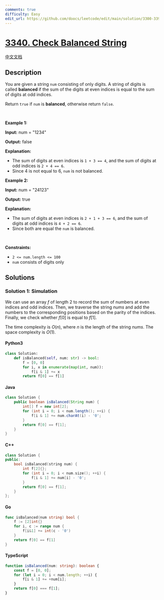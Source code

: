 ```yaml
---
comments: true
difficulty: Easy
edit_url: https://github.com/doocs/leetcode/edit/main/solution/3300-3399/3340.Check%20Balanced%20String/README_EN.md
---
```


<!-- problem:start -->

# [3340. Check Balanced String](https://leetcode.com/problems/check-balanced-string)

[中文文档](/solution/3300-3399/3340.Check%20Balanced%20String/README.md)

## Description

<!-- description:start -->

<p>You are given a string <code>num</code> consisting of only digits. A string of digits is called <b>balanced </b>if the sum of the digits at even indices is equal to the sum of digits at odd indices.</p>

<p>Return <code>true</code> if <code>num</code> is <strong>balanced</strong>, otherwise return <code>false</code>.</p>

<p>&nbsp;</p>
<p><strong class="example">Example 1:</strong></p>

<div class="example-block">
<p><strong>Input:</strong> num<span class="example-io"> = &quot;1234&quot;</span></p>

<p><strong>Output:</strong> <span class="example-io">false</span></p>

<p><strong>Explanation:</strong></p>

<ul>
	<li>The sum of digits at even indices is <code>1 + 3 == 4</code>, and the sum of digits at odd indices is <code>2 + 4 == 6</code>.</li>
	<li>Since 4 is not equal to 6, <code>num</code> is not balanced.</li>
</ul>
</div>

<p><strong class="example">Example 2:</strong></p>

<div class="example-block">
<p><strong>Input:</strong> num<span class="example-io"> = &quot;24123&quot;</span></p>

<p><strong>Output:</strong> true</p>

<p><strong>Explanation:</strong></p>

<ul>
	<li>The sum of digits at even indices is <code>2 + 1 + 3 == 6</code>, and the sum of digits at odd indices is <code>4 + 2 == 6</code>.</li>
	<li>Since both are equal the <code>num</code> is balanced.</li>
</ul>
</div>

<p>&nbsp;</p>
<p><strong>Constraints:</strong></p>

<ul>
	<li><code>2 &lt;= num.length &lt;= 100</code></li>
	<li><code><font face="monospace">num</font></code> consists of digits only</li>
</ul>

<!-- description:end -->

## Solutions

<!-- solution:start -->

### Solution 1: Simulation

We can use an array $f$ of length $2$ to record the sum of numbers at even indices and odd indices. Then, we traverse the string $\textit{nums}$ and add the numbers to the corresponding positions based on the parity of the indices. Finally, we check whether $f[0]$ is equal to $f[1]$.

The time complexity is $O(n)$, where $n$ is the length of the string $\textit{nums}$. The space complexity is $O(1)$.

<!-- tabs:start -->

#### Python3

```python
class Solution:
    def isBalanced(self, num: str) -> bool:
        f = [0, 0]
        for i, x in enumerate(map(int, num)):
            f[i & 1] += x
        return f[0] == f[1]
```

#### Java

```java
class Solution {
    public boolean isBalanced(String num) {
        int[] f = new int[2];
        for (int i = 0; i < num.length(); ++i) {
            f[i & 1] += num.charAt(i) - '0';
        }
        return f[0] == f[1];
    }
}
```

#### C++

```cpp
class Solution {
public:
    bool isBalanced(string num) {
        int f[2]{};
        for (int i = 0; i < num.size(); ++i) {
            f[i & 1] += num[i] - '0';
        }
        return f[0] == f[1];
    }
};
```

#### Go

```go
func isBalanced(num string) bool {
	f := [2]int{}
	for i, c := range num {
		f[i&1] += int(c - '0')
	}
	return f[0] == f[1]
}
```

#### TypeScript

```ts
function isBalanced(num: string): boolean {
    const f = [0, 0];
    for (let i = 0; i < num.length; ++i) {
        f[i & 1] += +num[i];
    }
    return f[0] === f[1];
}
```

<!-- tabs:end -->

<!-- solution:end -->

<!-- problem:end -->
